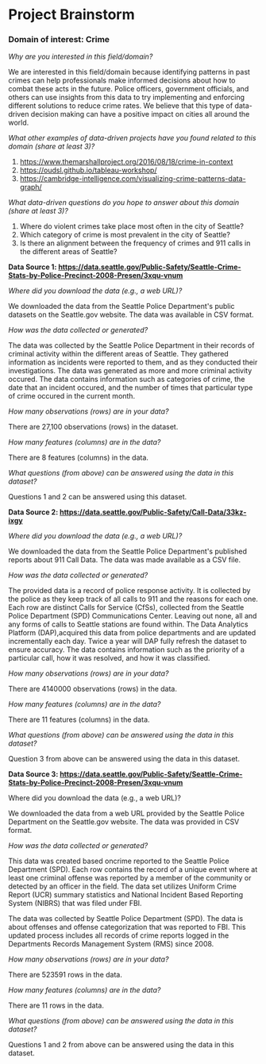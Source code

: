 # Project Brainstorm

### **Domain of interest: Crime**

_Why are you interested in this field/domain?_

We are interested in this field/domain because identifying patterns in past crimes can help professionals make informed decisions about how to combat these acts in the future. Police officers, government officials, and others can use insights from this data to try implementing and enforcing different solutions to reduce crime rates. We believe that this type of data-driven decision making can have a positive impact on cities all around the world.  

_What other examples of data-driven projects have you found related to this domain (share at least 3)?_

1. https://www.themarshallproject.org/2016/08/18/crime-in-context
2. https://oudsl.github.io/tableau-workshop/
3. https://cambridge-intelligence.com/visualizing-crime-patterns-data-graph/

_What data-driven questions do you hope to answer about this domain (share at least 3)?_

1. Where do violent crimes take place most often in the city of Seattle?
2. Which category of crime is most prevalent in the city of Seattle?
3. Is there an alignment between the frequency of crimes and 911 calls in the different areas of Seattle?

**Data Source 1:
https://data.seattle.gov/Public-Safety/Seattle-Crime-Stats-by-Police-Precinct-2008-Presen/3xqu-vnum**

_Where did you download the data (e.g., a web URL)?_

We downloaded the data from the Seattle Police Department's public datasets on the Seattle.gov website. The data was available in CSV format.

_How was the data collected or generated?_

The data was collected by the Seattle Police Department in their records of criminal activity within the different areas of Seattle. They gathered information as incidents were reported to them, and as they conducted their investigations. The data was generated as more and more criminal activity occured. The data contains information such as categories of crime, the date that an incident occured, and the number of times that particular type of crime occured in the current month.

_How many observations (rows) are in your data?_

There are 27,100 observations (rows) in the dataset.

_How many features (columns) are in the data?_

There are 8 features (columns) in the data.

_What questions (from above) can be answered using the data in this dataset?_

Questions 1 and 2 can be answered using this dataset.

**Data Source 2: https://data.seattle.gov/Public-Safety/Call-Data/33kz-ixgy**

_Where did you download the data (e.g., a web URL)?_

We downloaded the data from the Seattle Police Department's published reports about 911 Call Data. The data was made available as a CSV file.

_How was the data collected or generated?_

The provided data is a record of police response activity. It is collected by the police as they keep track of all calls to 911 and the reasons for each one. Each row are distinct Calls for Service (CfSs), collected from the Seattle Police Department (SPD) Communications Center. Leaving out none, all and any forms of calls to Seattle stations are found within. The Data Analytics Platform (DAP),acquired this data from police departments and are updated incrementally each day. Twice a year will DAP fully refresh the dataset to ensure accuracy. The data contains information such as the priority of a particular call, how it was resolved, and how it was classified.

_How many observations (rows) are in your data?_

There are 4140000 observations (rows) in the data.

_How many features (columns) are in the data?_

There are 11 features (columns) in the data.

_What questions (from above) can be answered using the data in this dataset?_

Question 3 from above can be answered using the data in this dataset.

**Data Source 3: https://data.seattle.gov/Public-Safety/Seattle-Crime-Stats-by-Police-Precinct-2008-Presen/3xqu-vnum**

Where did you download the data (e.g., a web URL)? 

We downloaded the data from a web URL provided by the Seattle Police Department on the Seattle.gov website. The data was provided in CSV format.

_How was the data collected or generated?_

This data was created based oncrime reported to the Seattle Police Department (SPD). Each row contains the record of a unique event where at least one criminal offense was reported by a member of the community or detected by an officer in the field. The data set utilizes Uniform Crime Report (UCR) summary statistics and National Incident Based Reporting System (NIBRS) that was filed under FBI.

The data was collected by Seattle Police Department (SPD). The data is about offenses and offense categorization that was reported to FBI. This updated process includes all records of crime reports logged in the Departments Records Management System (RMS) since 2008.

_How many observations (rows) are in your data?_ 

There are 523591 rows in the data.

_How many features (columns) are in the data?_ 

There are 11 rows in the data.

_What questions (from above) can be answered using the data in this dataset?_

Questions 1 and 2 from above can be answered using the data in this dataset.

